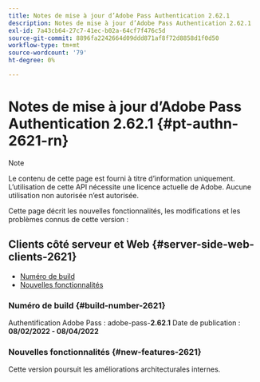 ```yaml
---
title: Notes de mise à jour d’Adobe Pass Authentication 2.62.1
description: Notes de mise à jour d’Adobe Pass Authentication 2.62.1
exl-id: 7a43cb64-27c7-41ec-b02a-64cf7f476c5d
source-git-commit: 8896fa2242664d09ddd871af8f72d8858d1f0d50
workflow-type: tm+mt
source-wordcount: '79'
ht-degree: 0%

---
```


# Notes de mise à jour d’Adobe Pass Authentication 2.62.1 {#pt-authn-2621-rn}

>[!NOTE]
>
>Le contenu de cette page est fourni à titre d’information uniquement. L’utilisation de cette API nécessite une licence actuelle de Adobe. Aucune utilisation non autorisée n’est autorisée.

Cette page décrit les nouvelles fonctionnalités, les modifications et les problèmes connus de cette version :

## Clients côté serveur et Web {#server-side-web-clients-2621}

* [Numéro de build](#build-number-2621)
* [Nouvelles fonctionnalités](#new-features-2621)

### Numéro de build {#build-number-2621}

Authentification Adobe Pass : adobe-pass-**2.62.1**
Date de publication : **08/02/2022 - 08/04/2022**

### Nouvelles fonctionnalités {#new-features-2621}

Cette version poursuit les améliorations architecturales internes.
